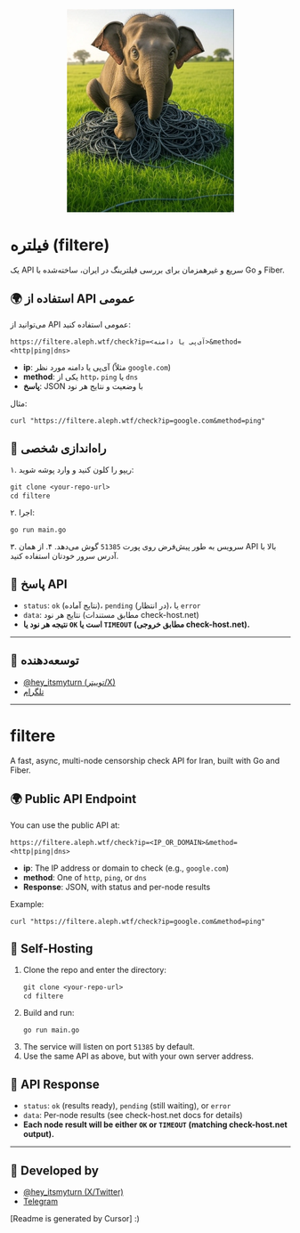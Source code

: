 <div align="center">
  <img src="https://raw.githubusercontent.com/therealaleph/filtere/refs/heads/main/fil.png" alt="filtere logo" width="300"/>
</div>

# فیلتره (filtere)

یک API سریع و غیرهمزمان برای بررسی فیلترینگ در ایران، ساخته‌شده با Go و Fiber.

## 🌍 استفاده از API عمومی

می‌توانید از API عمومی استفاده کنید:

```
https://filtere.aleph.wtf/check?ip=<آی‌پی یا دامنه>&method=<http|ping|dns>
```

- **ip**: آی‌پی یا دامنه مورد نظر (مثلاً `google.com`)
- **method**: یکی از `http`، `ping` یا `dns`
- **پاسخ**: JSON با وضعیت و نتایج هر نود

مثال:
```
curl "https://filtere.aleph.wtf/check?ip=google.com&method=ping"
```

## 🚀 راه‌اندازی شخصی

۱. ریپو را کلون کنید و وارد پوشه شوید:
   ```
   git clone <your-repo-url>
   cd filtere
   ```
۲. اجرا:
   ```
   go run main.go
   ```
۳. سرویس به طور پیش‌فرض روی پورت `51385` گوش می‌دهد.
۴. از همان API بالا با آدرس سرور خودتان استفاده کنید.

## 📝 پاسخ API

- `status`: `ok` (نتایج آماده)، `pending` (در انتظار)، یا `error`
- `data`: نتایج هر نود (مطابق مستندات check-host.net)
- **نتیجه هر نود یا `OK` است یا `TIMEOUT` (مطابق خروجی check-host.net).**

---

## 👤 توسعه‌دهنده
- [@hey_itsmyturn (توییتر/X)](https://x.com/hey_itsmyturn)
- [تلگرام](https://t.me/itsthealephyouknowfromtwitter)

---

# filtere

A fast, async, multi-node censorship check API for Iran, built with Go and Fiber.

## 🌍 Public API Endpoint

You can use the public API at:

```
https://filtere.aleph.wtf/check?ip=<IP_OR_DOMAIN>&method=<http|ping|dns>
```

- **ip**: The IP address or domain to check (e.g., `google.com`)
- **method**: One of `http`, `ping`, or `dns`
- **Response**: JSON, with status and per-node results

Example:
```
curl "https://filtere.aleph.wtf/check?ip=google.com&method=ping"
```

## 🚀 Self-Hosting

1. Clone the repo and enter the directory:
   ```
   git clone <your-repo-url>
   cd filtere
   ```
2. Build and run:
   ```
   go run main.go
   ```
3. The service will listen on port `51385` by default.
4. Use the same API as above, but with your own server address.

## 📝 API Response

- `status`: `ok` (results ready), `pending` (still waiting), or `error`
- `data`: Per-node results (see check-host.net docs for details)
- **Each node result will be either `OK` or `TIMEOUT` (matching check-host.net output).**

---

## 👤 Developed by
- [@hey_itsmyturn (X/Twitter)](https://x.com/hey_itsmyturn)
- [Telegram](https://t.me/itsthealephyouknowfromtwitter)


[Readme is generated by Cursor] :)‌
